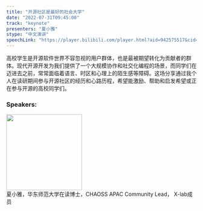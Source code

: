 ```yaml
---
title: "开源社区是最好的社会大学"
date: "2022-07-31T09:45:00" 
track: "keynote"
presenters: "夏小雅"
stype: "中文演讲"
speechLink: "https://player.bilibili.com/player.html?aid=942575517&cid=817760221&page=1"
---
```

高校学生是开源软件世界不容忽视的用户群体，也是最被期望转化为贡献者的群体。现代开源开发为我们提供了一个大规模协作和社交化编程的场景，而同学们在迈进去之前，常常面临着语言、时区和心理上的陌生感等障碍。这场分享通过我个人在读研期间参与开源社区的经历和心路历程，希望能激励、帮助和启发希望或正在参与开源的高校同学们。

### Speakers: 
<img src="images/speaker/2021.png" width="200" />
<br>
夏小雅，华东师范大学在读博士，CHAOSS APAC Community Lead， X-lab成员

 
